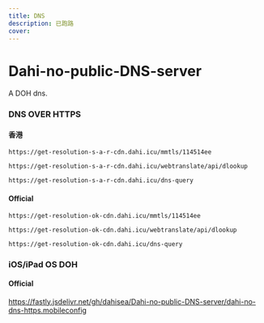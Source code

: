 ```yaml
---
title: DNS
description: 已跑路
cover: 
---
```


# Dahi-no-public-DNS-server
A DOH dns.


### DNS OVER HTTPS
#### 香港

``https://get-resolution-s-a-r-cdn.dahi.icu/mmtls/114514ee``

``https://get-resolution-s-a-r-cdn.dahi.icu/webtranslate/api/dlookup``

``https://get-resolution-s-a-r-cdn.dahi.icu/dns-query``

#### Official 

``https://get-resolution-ok-cdn.dahi.icu/mmtls/114514ee``

``https://get-resolution-ok-cdn.dahi.icu/webtranslate/api/dlookup``

``https://get-resolution-ok-cdn.dahi.icu/dns-query``


### iOS/iPad OS DOH
#### Official 

https://fastly.jsdelivr.net/gh/dahisea/Dahi-no-public-DNS-server/dahi-no-dns-https.mobileconfig
